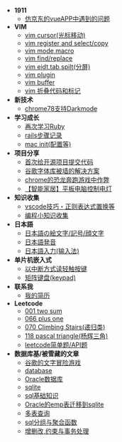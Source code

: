 - **1911**
    - [仿京东的vueAPP中遇到的问题](2019/1911/jd-vue-problem/jd-vue-problem)
- **VIM**
    - [vim cursor(光标移动)](vim/cursor)
    - [vim register and select/copy](vim/copy)
    - [vim mode,macro](vim/mode.md)
    - [vim find/replace](vim/find.md)
    - [vim eidt,tab,spilt(分屏)](vim/edit.md)
    - [vim plugin](vim/plugin.md)
    - [vim buffer](vim/buffer.md)
    - [vim 折叠代码和标记](vim/collapse.md)
- **新技术**
    - [chrome78支持Darkmode](2019/)
- **学习成长**
    - [再次学习Ruby](2019/ruby-restudy/ruby-restudy)
    - [rails步骤记录](2019/rails-step)
    - [mac init(配置等)](2019/mac-init)
- **项目分享**
    - [首次给开源项目提交代码](2018/pull-request-to-scoop/pull-request-to-scoop)
    - [谷歌字体库被墙的解决方案](2018/google-font-block-solution)
    - [chrome的恐龙奔跑游戏中作弊](2018/chrome-game-cheat/chrome-game-cheat)
    - [【智能家居】平板电脑控制电灯](2018/rpi-gpio.md)
- **知识收集**
    - [vscode技巧・正则表达式置换等](2018/vscode-trick/vscode-trick)
    - [编程小知识收集](2019/trick-collect)
- **日本語**
    - [日本語の絵文字/記号/顔文字](2019/kigou)
    - [日本語発音](2019/hatsuon)
    - [日本語入力(输入法)](2019/nyuuryoku)
- **单片机嵌入式**
    - [以中断方式读轻触按键](2019/button-interrupt/button-interrupt)
    - [矩阵键盘(keypad)](2019/keypad/keypad.md)
- **联系我**
    - [我的简历](resume.html)
- **Leetcode**
    - [001 two sum](2019/001-two-sum)
    - [066 plus one](2019/066-plus-one)
    - [070 Climbing Stairs(递归类)](2019/070-Climbing-Stairs)
    - [118 pascal triangle(杨辉三角)](2019/118-pascal-triangle)
    - [leetcode简单题/API题](2019/leetcode-easy)
- **数据库基/被雪藏的文章**
    - [谷歌的文字冒险游戏](2019/google-text-adventure)
    - [database](2018/database)
    - [Oracle数据库](2018/oracle-database/oracle-database)
    - [sqlite](2018/sqlite)
    - [sql基础知识](2018/sql-basic)
    - [Oracle的emp表迁移到sqlite](2018/oracle-migrate-to-sqlite/oracle-migrate-to-sqlite)
    - [多表查询](2018/multi-table-query)
    - [sql分组与聚合函数](2018/sql-group)
    - [增删改,约束与事务处理](2018/sql-update)